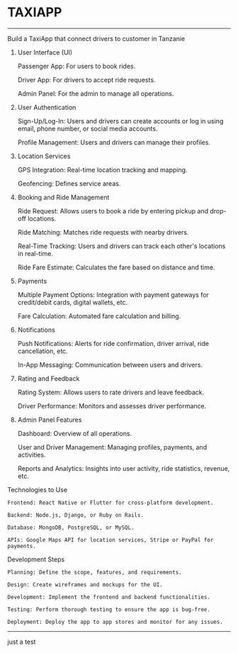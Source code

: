 # TAXIAPP


***

Build  a TaxiApp that connect drivers to customer in Tanzanie


1. User Interface (UI)

    Passenger App: For users to book rides.

    Driver App: For drivers to accept ride requests.

    Admin Panel: For the admin to manage all operations.

2. User Authentication

    Sign-Up/Log-In: Users and drivers can create accounts or log in using email, phone number, or social media accounts.

    Profile Management: Users and drivers can manage their profiles.

3. Location Services

    GPS Integration: Real-time location tracking and mapping.

    Geofencing: Defines service areas.

4. Booking and Ride Management

    Ride Request: Allows users to book a ride by entering pickup and drop-off locations.

    Ride Matching: Matches ride requests with nearby drivers.

    Real-Time Tracking: Users and drivers can track each other's locations in real-time.

    Ride Fare Estimate: Calculates the fare based on distance and time.

5. Payments

    Multiple Payment Options: Integration with payment gateways for credit/debit cards, digital wallets, etc.

    Fare Calculation: Automated fare calculation and billing.

6. Notifications

    Push Notifications: Alerts for ride confirmation, driver arrival, ride cancellation, etc.

    In-App Messaging: Communication between users and drivers.

7. Rating and Feedback

    Rating System: Allows users to rate drivers and leave feedback.

    Driver Performance: Monitors and assesses driver performance.

8. Admin Panel Features

    Dashboard: Overview of all operations.

    User and Driver Management: Managing profiles, payments, and activities.

    Reports and Analytics: Insights into user activity, ride statistics, revenue, etc.

Technologies to Use

    Frontend: React Native or Flutter for cross-platform development.

    Backend: Node.js, Django, or Ruby on Rails.

    Database: MongoDB, PostgreSQL, or MySQL.

    APIs: Google Maps API for location services, Stripe or PayPal for payments.

Development Steps

    Planning: Define the scope, features, and requirements.

    Design: Create wireframes and mockups for the UI.

    Development: Implement the frontend and backend functionalities.

    Testing: Perform thorough testing to ensure the app is bug-free.

    Deployment: Deploy the app to app stores and monitor for any issues.


***

just a test




